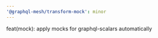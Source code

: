 ```yaml
---
'@graphql-mesh/transform-mock': minor
---
```


feat(mock): apply mocks for graphql-scalars automatically
